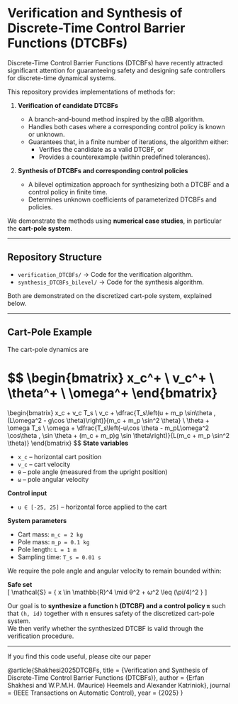 # Verification and Synthesis of Discrete-Time Control Barrier Functions (DTCBFs)

Discrete-Time Control Barrier Functions (DTCBFs) have recently attracted significant attention for guaranteeing safety and designing safe controllers for discrete-time dynamical systems.  

This repository provides implementations of methods for:

1. **Verification of candidate DTCBFs**  
   - A branch-and-bound method inspired by the αBB algorithm.  
   - Handles both cases where a corresponding control policy is known or unknown.  
   - Guarantees that, in a finite number of iterations, the algorithm either:  
     - Verifies the candidate as a valid DTCBF, or  
     - Provides a counterexample (within predefined tolerances).  

2. **Synthesis of DTCBFs and corresponding control policies**  
   - A bilevel optimization approach for synthesizing both a DTCBF and a control policy in finite time.  
   - Determines unknown coefficients of parameterized DTCBFs and policies.  

We demonstrate the methods using **numerical case studies**, in particular the **cart-pole system**.

---

## Repository Structure

- `verification_DTCBFs/` → Code for the verification algorithm.  
- `synthesis_DTCBFs_bilevel/` → Code for the synthesis algorithm.  

Both are demonstrated on the discretized cart-pole system, explained below.

---

## Cart-Pole Example

The cart-pole dynamics are 

$$
\begin{bmatrix}
    x_c^+ \\
    v_c^+ \\
    \theta^+ \\
    \omega^+
\end{bmatrix}
=
\begin{bmatrix}
    x_c + v_c T_s \\
    v_c + \dfrac{T_s\left(u + m_p \sin\theta \, (L\omega^2 - g\cos \theta)\right)}{m_c + m_p \sin^2 \theta} \\
    \theta + \omega T_s \\
    \omega + \dfrac{T_s\left(-u\cos \theta - m_pL\omega^2 \cos\theta \, \sin \theta + (m_c + m_p)g \sin \theta\right)}{L(m_c + m_p \sin^2 \theta)}
\end{bmatrix}
$$
**State variables**  
- `x_c` – horizontal cart position  
- `v_c` – cart velocity  
- `θ` – pole angle (measured from the upright position)  
- `ω` – pole angular velocity  

**Control input**  
- `u ∈ [-25, 25]` – horizontal force applied to the cart  

**System parameters**  
- Cart mass: `m_c = 2 kg`  
- Pole mass: `m_p = 0.1 kg`  
- Pole length: `L = 1 m`  
- Sampling time: `T_s = 0.01 s`  

We require the pole angle and angular velocity to remain bounded within:

**Safe set**  
\[
\mathcal{S} = \{ x \in \mathbb{R}^4 \mid θ^2 + ω^2 \leq (\pi/4)^2 \}
\]

Our goal is to **synthesize a function `h` (DTCBF) and a control policy `π`** such that `(h, id)` together with `π` ensures safety of the discretized cart-pole system.  
We then verify whether the synthesized DTCBF is valid through the verification procedure.  

---

If you find this code useful, please cite our paper

@article{Shakhesi2025DTCBFs,
  title     = {Verification and Synthesis of Discrete-Time Control Barrier Functions (DTCBFs)},
  author    = {Erfan Shakhesi and W.P.M.H. (Maurice) Heemels and Alexander Katriniok},
  journal   = {IEEE Transactions on Automatic Control},
  year      = {2025}
}
